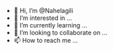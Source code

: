- 👋 Hi, I’m @Nahelagili
- 👀 I’m interested in ...
- 🌱 I’m currently learning ...
- 💞️ I’m looking to collaborate on ...
- 📫 How to reach me ...

<!---
Nahelagili/Nahelagili is a ✨ special ✨ repository because its `README.md` (this file) appears on your GitHub profile.
You can click the Preview link to take a look at your changes.
--->

